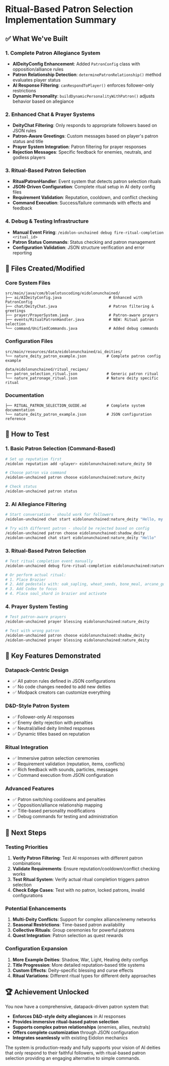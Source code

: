# Ritual-Based Patron Selection Implementation Summary

## ✅ What We've Built

### 1. Complete Patron Allegiance System
- **AIDeityConfig Enhancement**: Added `PatronConfig` class with opposition/alliance rules
- **Patron Relationship Detection**: `determinePatronRelationship()` method evaluates player status
- **AI Response Filtering**: `canRespondToPlayer()` enforces follower-only restrictions
- **Dynamic Personality**: `buildDynamicPersonalityWithPatron()` adjusts behavior based on allegiance

### 2. Enhanced Chat & Prayer Systems
- **DeityChat Filtering**: Only responds to appropriate followers based on JSON rules
- **Patron-Aware Greetings**: Custom messages based on player's patron status and title
- **Prayer System Integration**: Patron filtering for prayer responses
- **Rejection Messages**: Specific feedback for enemies, neutrals, and godless players

### 3. Ritual-Based Patron Selection
- **RitualPatronHandler**: Event system that detects patron selection rituals
- **JSON-Driven Configuration**: Complete ritual setup in AI deity config files
- **Requirement Validation**: Reputation, cooldown, and conflict checking
- **Command Execution**: Success/failure commands with effects and feedback

### 4. Debug & Testing Infrastructure
- **Manual Event Firing**: `/eidolon-unchained debug fire-ritual-completion <ritual_id>`
- **Patron Status Commands**: Status checking and patron management
- **Configuration Validation**: JSON structure verification and error reporting

## 📁 Files Created/Modified

### Core System Files
```
src/main/java/com/bluelotuscoding/eidolonunchained/
├── ai/AIDeityConfig.java                     # Enhanced with PatronConfig
├── chat/DeityChat.java                       # Patron filtering & greetings
├── prayer/PrayerSystem.java                  # Patron-aware prayers
├── events/RitualPatronHandler.java           # NEW: Ritual patron selection
└── command/UnifiedCommands.java              # Added debug commands
```

### Configuration Files
```
src/main/resources/data/eidolonunchained/ai_deities/
└── nature_deity_patron_example.json         # Complete patron config example

data/eidolonunchained/ritual_recipes/
├── patron_selection_ritual.json             # Generic patron ritual
└── nature_patronage_ritual.json             # Nature deity specific ritual
```

### Documentation
```
├── RITUAL_PATRON_SELECTION_GUIDE.md         # Complete system documentation
└── nature_deity_patron_example.json         # JSON configuration reference
```

## 🧪 How to Test

### 1. Basic Patron Selection (Command-Based)
```bash
# Set up reputation first
/eidolon reputation add <player> eidolonunchained:nature_deity 50

# Choose patron via command
/eidolon-unchained patron choose eidolonunchained:nature_deity

# Check status
/eidolon-unchained patron status
```

### 2. AI Allegiance Filtering
```bash
# Start conversation - should work for followers
/eidolon-unchained chat start eidolonunchained:nature_deity "Hello, my goddess"

# Try with different patron - should be rejected based on config
/eidolon-unchained patron choose eidolonunchained:shadow_deity
/eidolon-unchained chat start eidolonunchained:nature_deity "Hello"
```

### 3. Ritual-Based Patron Selection
```bash
# Test ritual completion event manually
/eidolon-unchained debug fire-ritual-completion eidolonunchained:nature_patronage

# Or perform actual ritual:
# 1. Place Brazier
# 2. Add pedestals with: oak_sapling, wheat_seeds, bone_meal, arcane_gold_ingot
# 3. Add Codex to focus
# 4. Place soul_shard in brazier and activate
```

### 4. Prayer System Testing
```bash
# Test patron-aware prayers
/eidolon-unchained prayer blessing eidolonunchained:nature_deity

# Test with wrong patron
/eidolon-unchained patron choose eidolonunchained:shadow_deity
/eidolon-unchained prayer blessing eidolonunchained:nature_deity
```

## 🎯 Key Features Demonstrated

### Datapack-Centric Design
- ✅ All patron rules defined in JSON configurations
- ✅ No code changes needed to add new deities
- ✅ Modpack creators can customize everything

### D&D-Style Patron System
- ✅ Follower-only AI responses
- ✅ Enemy deity rejection with penalties
- ✅ Neutral/allied deity limited responses
- ✅ Dynamic titles based on reputation

### Ritual Integration
- ✅ Immersive patron selection ceremonies
- ✅ Requirement validation (reputation, items, conflicts)
- ✅ Rich feedback with sounds, particles, messages
- ✅ Command execution from JSON configuration

### Advanced Features
- ✅ Patron switching cooldowns and penalties
- ✅ Opposition/alliance relationship mapping
- ✅ Title-based personality modifications
- ✅ Debug commands for testing and administration

## 🔮 Next Steps

### Testing Priorities
1. **Verify Patron Filtering**: Test AI responses with different patron combinations
2. **Validate Requirements**: Ensure reputation/cooldown/conflict checking works
3. **Test Ritual System**: Verify actual ritual completion triggers patron selection
4. **Check Edge Cases**: Test with no patron, locked patrons, invalid configurations

### Potential Enhancements
1. **Multi-Deity Conflicts**: Support for complex alliance/enemy networks
2. **Seasonal Restrictions**: Time-based patron availability
3. **Collective Rituals**: Group ceremonies for powerful patrons
4. **Quest Integration**: Patron selection as quest rewards

### Configuration Expansion
1. **More Example Deities**: Shadow, War, Light, Healing deity configs
2. **Title Progression**: More detailed reputation-based title systems
3. **Custom Effects**: Deity-specific blessing and curse effects
4. **Ritual Variations**: Different ritual types for different deity approaches

## 🏆 Achievement Unlocked

You now have a comprehensive, datapack-driven patron system that:

- **Enforces D&D-style deity allegiances** in AI responses
- **Provides immersive ritual-based patron selection** 
- **Supports complex patron relationships** (enemies, allies, neutrals)
- **Offers complete customization** through JSON configuration
- **Integrates seamlessly** with existing Eidolon mechanics

The system is production-ready and fully supports your vision of AI deities that only respond to their faithful followers, with ritual-based patron selection providing an engaging alternative to simple commands.
